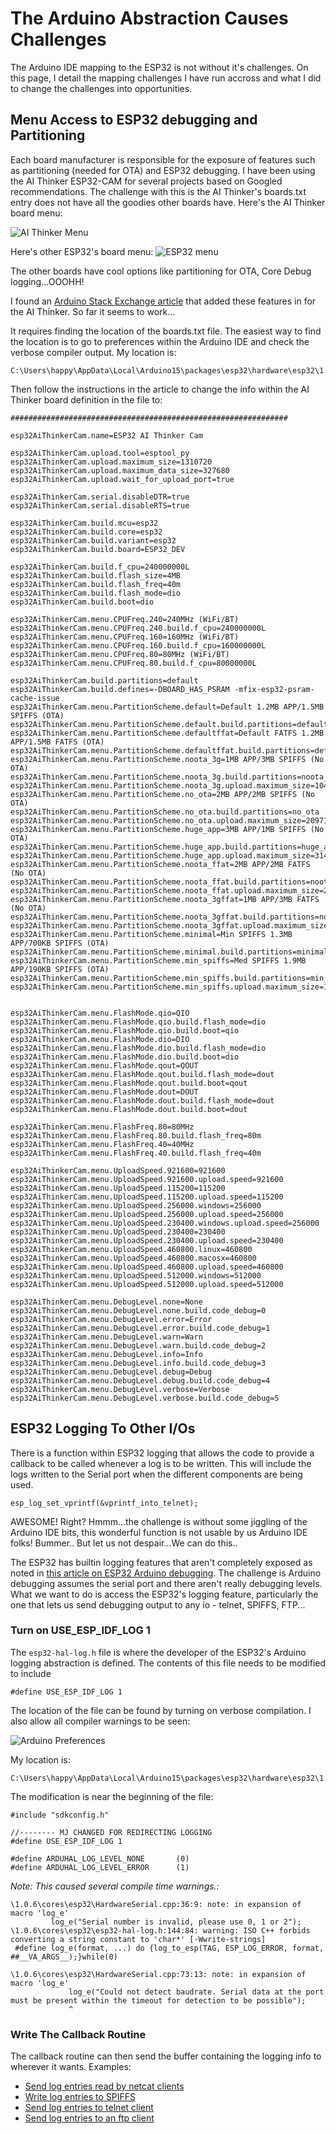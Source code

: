 # The Arduino Abstraction Causes Challenges
The Arduino IDE mapping to the ESP32 is not without it's challenges.  On this page, I detail the mapping challenges I have run accross and what I did to change the challenges into opportunities.
## Menu Access to ESP32 debugging and Partitioning
Each board manufacturer is responsible for the exposure of features such as partitioning (needed for OTA) and ESP32 debugging.  I have been using the AI Thinker ESP32-CAM for several projects based on Googled recommendations.  The challenge with this is the AI Thinker's boards.txt entry does not have all the goodies other boards have.  Here's the AI Thinker board menu:

![AI Thinker Menu](../images/esp32aithinker.jpg)

Here's other ESP32's board menu:
![ESP32 menu](../images/esp32_great_tools_menu.jpg)

The other boards have cool options like partitioning for OTA, Core Debug logging...OOOHH!

I found an [Arduino Stack Exchange article](https://arduino.stackexchange.com/questions/75198/why-doesnt-ota-work-with-the-ai-thinker-esp32-cam-board) that added these features in for the AI Thinker.  So far it seems to work...

It requires finding the location of the boards.txt file.  The easiest way to find the location is to go to preferences within the Arduino IDE and check the verbose compiler output.  My location is:
```
C:\Users\happy\AppData\Local\Arduino15\packages\esp32\hardware\esp32\1.0.6\boards.txt
```
Then follow the instructions in the article to change the info within the AI Thinker board definition in the file to:
```
##############################################################

esp32AiThinkerCam.name=ESP32 AI Thinker Cam

esp32AiThinkerCam.upload.tool=esptool_py
esp32AiThinkerCam.upload.maximum_size=1310720
esp32AiThinkerCam.upload.maximum_data_size=327680
esp32AiThinkerCam.upload.wait_for_upload_port=true

esp32AiThinkerCam.serial.disableDTR=true
esp32AiThinkerCam.serial.disableRTS=true

esp32AiThinkerCam.build.mcu=esp32
esp32AiThinkerCam.build.core=esp32
esp32AiThinkerCam.build.variant=esp32
esp32AiThinkerCam.build.board=ESP32_DEV

esp32AiThinkerCam.build.f_cpu=240000000L
esp32AiThinkerCam.build.flash_size=4MB
esp32AiThinkerCam.build.flash_freq=40m
esp32AiThinkerCam.build.flash_mode=dio
esp32AiThinkerCam.build.boot=dio

esp32AiThinkerCam.menu.CPUFreq.240=240MHz (WiFi/BT)
esp32AiThinkerCam.menu.CPUFreq.240.build.f_cpu=240000000L
esp32AiThinkerCam.menu.CPUFreq.160=160MHz (WiFi/BT)
esp32AiThinkerCam.menu.CPUFreq.160.build.f_cpu=160000000L
esp32AiThinkerCam.menu.CPUFreq.80=80MHz (WiFi/BT)
esp32AiThinkerCam.menu.CPUFreq.80.build.f_cpu=80000000L

esp32AiThinkerCam.build.partitions=default
esp32AiThinkerCam.build.defines=-DBOARD_HAS_PSRAM -mfix-esp32-psram-cache-issue
esp32AiThinkerCam.menu.PartitionScheme.default=Default 1.2MB APP/1.5MB SPIFFS (OTA)
esp32AiThinkerCam.menu.PartitionScheme.default.build.partitions=default
esp32AiThinkerCam.menu.PartitionScheme.defaultffat=Default FATFS 1.2MB APP/1.5MB FATFS (OTA)
esp32AiThinkerCam.menu.PartitionScheme.defaultffat.build.partitions=default_ffat
esp32AiThinkerCam.menu.PartitionScheme.noota_3g=1MB APP/3MB SPIFFS (No OTA)
esp32AiThinkerCam.menu.PartitionScheme.noota_3g.build.partitions=noota_3g
esp32AiThinkerCam.menu.PartitionScheme.noota_3g.upload.maximum_size=1048576
esp32AiThinkerCam.menu.PartitionScheme.no_ota=2MB APP/2MB SPIFFS (No OTA)
esp32AiThinkerCam.menu.PartitionScheme.no_ota.build.partitions=no_ota
esp32AiThinkerCam.menu.PartitionScheme.no_ota.upload.maximum_size=2097152
esp32AiThinkerCam.menu.PartitionScheme.huge_app=3MB APP/1MB SPIFFS (No OTA)
esp32AiThinkerCam.menu.PartitionScheme.huge_app.build.partitions=huge_app
esp32AiThinkerCam.menu.PartitionScheme.huge_app.upload.maximum_size=3145728
esp32AiThinkerCam.menu.PartitionScheme.noota_ffat=2MB APP/2MB FATFS (No OTA)
esp32AiThinkerCam.menu.PartitionScheme.noota_ffat.build.partitions=noota_ffat
esp32AiThinkerCam.menu.PartitionScheme.noota_ffat.upload.maximum_size=2097152
esp32AiThinkerCam.menu.PartitionScheme.noota_3gffat=1MB APP/3MB FATFS (No OTA)
esp32AiThinkerCam.menu.PartitionScheme.noota_3gffat.build.partitions=noota_3gffat
esp32AiThinkerCam.menu.PartitionScheme.noota_3gffat.upload.maximum_size=1048576
esp32AiThinkerCam.menu.PartitionScheme.minimal=Min SPIFFS 1.3MB APP/700KB SPIFFS (OTA)
esp32AiThinkerCam.menu.PartitionScheme.minimal.build.partitions=minimal
esp32AiThinkerCam.menu.PartitionScheme.min_spiffs=Med SPIFFS 1.9MB APP/190KB SPIFFS (OTA)
esp32AiThinkerCam.menu.PartitionScheme.min_spiffs.build.partitions=min_spiffs
esp32AiThinkerCam.menu.PartitionScheme.min_spiffs.upload.maximum_size=1966080


esp32AiThinkerCam.menu.FlashMode.qio=QIO
esp32AiThinkerCam.menu.FlashMode.qio.build.flash_mode=dio
esp32AiThinkerCam.menu.FlashMode.qio.build.boot=qio
esp32AiThinkerCam.menu.FlashMode.dio=DIO
esp32AiThinkerCam.menu.FlashMode.dio.build.flash_mode=dio
esp32AiThinkerCam.menu.FlashMode.dio.build.boot=dio
esp32AiThinkerCam.menu.FlashMode.qout=QOUT
esp32AiThinkerCam.menu.FlashMode.qout.build.flash_mode=dout
esp32AiThinkerCam.menu.FlashMode.qout.build.boot=qout
esp32AiThinkerCam.menu.FlashMode.dout=DOUT
esp32AiThinkerCam.menu.FlashMode.dout.build.flash_mode=dout
esp32AiThinkerCam.menu.FlashMode.dout.build.boot=dout

esp32AiThinkerCam.menu.FlashFreq.80=80MHz
esp32AiThinkerCam.menu.FlashFreq.80.build.flash_freq=80m
esp32AiThinkerCam.menu.FlashFreq.40=40MHz
esp32AiThinkerCam.menu.FlashFreq.40.build.flash_freq=40m

esp32AiThinkerCam.menu.UploadSpeed.921600=921600
esp32AiThinkerCam.menu.UploadSpeed.921600.upload.speed=921600
esp32AiThinkerCam.menu.UploadSpeed.115200=115200
esp32AiThinkerCam.menu.UploadSpeed.115200.upload.speed=115200
esp32AiThinkerCam.menu.UploadSpeed.256000.windows=256000
esp32AiThinkerCam.menu.UploadSpeed.256000.upload.speed=256000
esp32AiThinkerCam.menu.UploadSpeed.230400.windows.upload.speed=256000
esp32AiThinkerCam.menu.UploadSpeed.230400=230400
esp32AiThinkerCam.menu.UploadSpeed.230400.upload.speed=230400
esp32AiThinkerCam.menu.UploadSpeed.460800.linux=460800
esp32AiThinkerCam.menu.UploadSpeed.460800.macosx=460800
esp32AiThinkerCam.menu.UploadSpeed.460800.upload.speed=460800
esp32AiThinkerCam.menu.UploadSpeed.512000.windows=512000
esp32AiThinkerCam.menu.UploadSpeed.512000.upload.speed=512000

esp32AiThinkerCam.menu.DebugLevel.none=None
esp32AiThinkerCam.menu.DebugLevel.none.build.code_debug=0
esp32AiThinkerCam.menu.DebugLevel.error=Error
esp32AiThinkerCam.menu.DebugLevel.error.build.code_debug=1
esp32AiThinkerCam.menu.DebugLevel.warn=Warn
esp32AiThinkerCam.menu.DebugLevel.warn.build.code_debug=2
esp32AiThinkerCam.menu.DebugLevel.info=Info
esp32AiThinkerCam.menu.DebugLevel.info.build.code_debug=3
esp32AiThinkerCam.menu.DebugLevel.debug=Debug
esp32AiThinkerCam.menu.DebugLevel.debug.build.code_debug=4
esp32AiThinkerCam.menu.DebugLevel.verbose=Verbose
esp32AiThinkerCam.menu.DebugLevel.verbose.build.code_debug=5
```
## ESP32 Logging To Other I/Os
There is a function within ESP32 logging that allows the code to provide a callback to be called whenever a log is to be written.  This will include the logs written to the Serial port when the different components are being used.
```
esp_log_set_vprintf(&vprintf_into_telnet);
```
AWESOME! Right?  Hmmm...the challenge is without some jiggling of the Arduino IDE bits, this wonderful function is not usable by us Arduino IDE folks!  Bummer.. But let us not despair...We can do this..

The ESP32 has builtin logging features that aren't completely exposed as noted in
[this article on ESP32 Arduino debugging](https://thingpulse.com/esp32-logging/).  The challenge is Arduino debugging assumes the serial port and there aren't really debugging levels.  What we want to do is access the ESP32's logging feature, particularly the one that lets us send debugging output to any io - telnet, SPIFFS, FTP...
### Turn on USE_ESP_IDF_LOG 1
The `esp32-hal-log.h` file is where the developer of the ESP32's Arduino logging abstraction is defined.  The contents of this file needs to be modified to include
```
#define USE_ESP_IDF_LOG 1
```
The location of the file can be found by turning on verbose compilation.  I also allow all compiler warnings to be seen:

![Arduino Preferences](../images/Arduino_preferences.jpg)

My location is:
```
C:\Users\happy\AppData\Local\Arduino15\packages\esp32\hardware\esp32\1.0.6\cores\esp32
```
The modification is near the beginning of the file:
```
#include "sdkconfig.h"

//-------- MJ CHANGED FOR REDIRECTING LOGGING
#define USE_ESP_IDF_LOG 1

#define ARDUHAL_LOG_LEVEL_NONE       (0)
#define ARDUHAL_LOG_LEVEL_ERROR      (1)
```
_Note: This caused several compile time warnings.:_
```
\1.0.6\cores\esp32\HardwareSerial.cpp:36:9: note: in expansion of macro 'log_e'
         log_e("Serial number is invalid, please use 0, 1 or 2");
\1.0.6\cores\esp32\esp32-hal-log.h:144:84: warning: ISO C++ forbids converting a string constant to 'char*' [-Wwrite-strings]
 #define log_e(format, ...) do {log_to_esp(TAG, ESP_LOG_ERROR, format, ##__VA_ARGS__);}while(0)
                                                                                    
\1.0.6\cores\esp32\HardwareSerial.cpp:73:13: note: in expansion of macro 'log_e'
             log_e("Could not detect baudrate. Serial data at the port must be present within the timeout for detection to be possible");
             ^
```
### Write The Callback Routine
The callback routine can then send the buffer containing the logging info to wherever it wants.  Examples:
- [Send log entries read by netcat clients](https://github.com/solarslurpi/GrowBuddy/blob/baa5c824cfbea5044d78e7a0d5f6da21422d0fd5/camBuddy_code/camBuddy/ESP32_UDP_log_test.ino)
- [Write log entries to SPIFFS](https://github.com/solarslurpi/GrowBuddy/blob/baa5c824cfbea5044d78e7a0d5f6da21422d0fd5/camBuddy_code/camBuddy/ESP32_SPIFFS_log_test.ino)
- [Send log entries to telnet client](https://github.com/solarslurpi/GrowBuddy/blob/baa5c824cfbea5044d78e7a0d5f6da21422d0fd5/camBuddy_code/camBuddy/ESP32_telnet_log_test.ino)
- [Send log entries to an ftp client](https://github.com/solarslurpi/GrowBuddy/blob/f8e55002a1ca270cd2a9fdbca008b937a5111404/camBuddy_code/camBuddy/ESP32_ftp_log.ino)